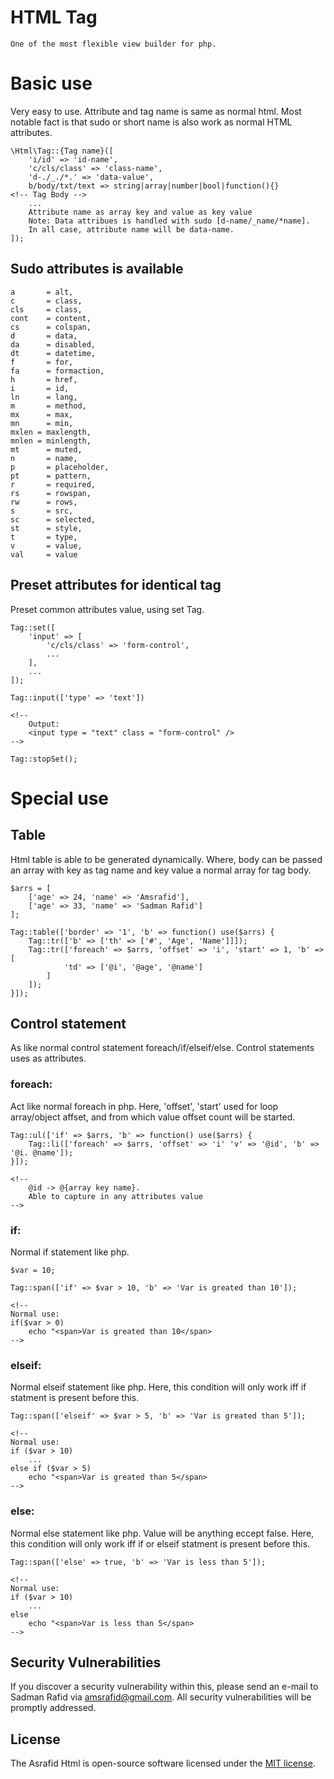 # HTML Tag

	One of the most flexible view builder for php.

# Basic use

Very easy to use. Attribute and tag name is same as normal html.
Most notable fact is that sudo or short name is also work as normal HTML attributes.

~~~
\Html\Tag::{Tag name}([
	'i/id' => 'id-name',
	'c/cls/class' => 'class-name',
	'd-./_./*.' => 'data-value',
	b/body/txt/text => string|array|number|bool|function(){}		<!-- Tag Body -->
	...
	Attribute name as array key and value as key value
	Note: Data attribues is handled with sudo [d-name/_name/*name].
	In all case, attribute name will be data-name.
]);
~~~

## Sudo attributes is available

~~~
a 		= alt,
c 		= class,
cls 	= class,
cont 	= content,
cs 		= colspan,
d 		= data,
da 		= disabled,
dt 		= datetime,
f 		= for,
fa 		= formaction,
h 		= href,
i  		= id,
ln 		= lang,
m 		= method,
mx 		= max,
mn 		= min,
mxlen = maxlength,
mnlen = minlength,
mt 		= muted,
n  		= name,
p  		= placeholder,
pt  	= pattern,
r 		= required,
rs 		= rowspan,
rw 		= rows,
s  		= src,
sc  	= selected,
st  	= style,
t  		= type,
v 		= value,
val 	= value
~~~

## Preset attributes for identical tag

Preset common attributes value, using set Tag.

~~~
Tag::set([
	'input' => [
		'c/cls/class' => 'form-control',
		...
	],
	...
]);

Tag::input(['type' => 'text'])

<!--
	Output:
	<input type = "text" class = "form-control" />
-->

Tag::stopSet();
~~~

# Special use

## Table

Html table is able to be generated dynamically. Where, body can be passed an array with key as tag name and key value a normal array for tag body.

~~~
$arrs = [
	['age' => 24, 'name' => 'Amsrafid'],
	['age' => 33, 'name' => 'Sadman Rafid']
];
	
Tag::table(['border' => '1', 'b' => function() use($arrs) {
	Tag::tr(['b' => ['th' => ['#', 'Age', 'Name']]]);
	Tag::tr(['foreach' => $arrs, 'offset' => 'i', 'start' => 1, 'b' => [
			'td' => ['@i', '@age', '@name']
		]
	]);
}]);
~~~

## Control statement

As like normal control statement foreach/if/elseif/else. Control statements uses as attributes.

### foreach:

Act like normal foreach in php. Here, 'offset', 'start' used for loop array/object affset, and from which value offset count will be started.

~~~
Tag::ul(['if' => $arrs, 'b' => function() use($arrs) {
	Tag::li(['foreach' => $arrs, 'offset' => 'i' 'v' => '@id', 'b' => '@i. @name']);
}]);

<!--
	@id -> @{array key name}.
	Able to capture in any attributes value
-->
~~~

### if:

Normal if statement like php.

~~~
$var = 10;

Tag::span(['if' => $var > 10, 'b' => 'Var is greated than 10']);

<!-- 
Normal use:
if($var > 0)
	echo "<span>Var is greated than 10</span>
-->
~~~

### elseif:

Normal elseif statement like php. Here, this condition will only work iff if statment is present before this.

~~~
Tag::span(['elseif' => $var > 5, 'b' => 'Var is greated than 5']);

<!-- 
Normal use:
if ($var > 10)
	...
else if ($var > 5)
	echo "<span>Var is greated than 5</span>
-->
~~~

### else:

Normal else statement like php. Value will be anything eccept false. Here, this condition will only work iff if or elseif statment is present before this.

~~~
Tag::span(['else' => true, 'b' => 'Var is less than 5']);

<!-- 
Normal use:	
if ($var > 10)
	...
else
	echo "<span>Var is less than 5</span>
-->
~~~

## Security Vulnerabilities

If you discover a security vulnerability within this, please send an e-mail to Sadman Rafid via [amsrafid@gmail.com](mailto:amsrafid@gmail.com). All security vulnerabilities will be promptly addressed.

## License

The Asrafid Html is open-source software licensed under the [MIT license](https://opensource.org/licenses/MIT).
